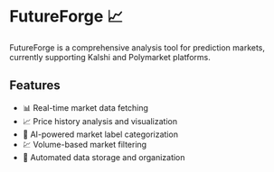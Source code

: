 # FutureForge 📈

FutureForge is a comprehensive analysis tool for prediction markets, currently supporting Kalshi and Polymarket platforms.

## Features

- 📊 Real-time market data fetching
- 📈 Price history analysis and visualization
- 🤖 AI-powered market label categorization
- 💹 Volume-based market filtering
- 📑 Automated data storage and organization

